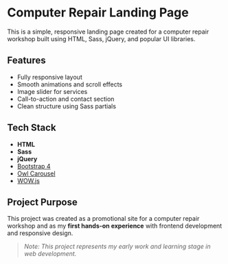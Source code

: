 # Computer Repair Landing Page

This is a simple, responsive landing page created for a computer repair workshop built using HTML, Sass, jQuery, and popular UI libraries.

## Features

- Fully responsive layout
- Smooth animations and scroll effects
- Image slider for services
- Call-to-action and contact section
- Clean structure using Sass partials

## Tech Stack

- **HTML**
- **Sass**
- **jQuery**
- [Bootstrap 4](https://getbootstrap.com/)
- [Owl Carousel](https://owlcarousel2.github.io/OwlCarousel2/)
- [WOW.js](https://wowjs.uk/)


## Project Purpose

This project was created as a promotional site for a computer repair workshop and as my **first hands-on experience** with frontend development and responsive design.



>  _Note: This project represents my early work and learning stage in web development._


